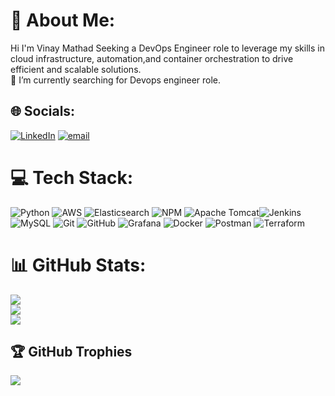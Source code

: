 # 💫 About Me:
Hi I'm Vinay  Mathad Seeking a DevOps Engineer role to leverage my skills in cloud infrastructure, automation,and container orchestration to drive efficient and scalable solutions.
<br>🌱 I’m currently searching for Devops engineer role.


## 🌐 Socials:
[![LinkedIn](https://img.shields.io/badge/LinkedIn-%230077B5.svg?logo=linkedin&logoColor=white)](https://linkedin.com/in/https://www.linkedin.com/in/vinay-mathad-0093b0195/) [![email](https://img.shields.io/badge/Email-D14836?logo=gmail&logoColor=white)](mailto:vinaymatad@gmail.com) 

# 💻 Tech Stack:
![Python](https://img.shields.io/badge/python-3670A0?style=plastic&logo=python&logoColor=ffdd54) ![AWS](https://img.shields.io/badge/AWS-%23FF9900.svg?style=plastic&logo=amazon-aws&logoColor=white)  ![Elasticsearch](https://img.shields.io/badge/elasticsearch-%230377CC.svg?style=plastic&logo=elasticsearch&logoColor=white) ![NPM](https://img.shields.io/badge/NPM-%23CB3837.svg?style=plastic&logo=npm&logoColor=white) ![Apache Tomcat](https://img.shields.io/badge/apache%20tomcat-%23F8DC75.svg?style=plastic&logo=apache-tomcat&logoColor=black)![Jenkins](https://img.shields.io/badge/jenkins-%232C5263.svg?style=plastic&logo=jenkins&logoColor=white) ![MySQL](https://img.shields.io/badge/mysql-4479A1.svg?style=plastic&logo=mysql&logoColor=white) ![Git](https://img.shields.io/badge/git-%23F05033.svg?style=plastic&logo=git&logoColor=white) ![GitHub](https://img.shields.io/badge/github-%23121011.svg?style=plastic&logo=github&logoColor=white) ![Grafana](https://img.shields.io/badge/grafana-%23F46800.svg?style=plastic&logo=grafana&logoColor=white)  ![Docker](https://img.shields.io/badge/docker-%230db7ed.svg?style=plastic&logo=docker&logoColor=white) ![Postman](https://img.shields.io/badge/Postman-FF6C37?style=plastic&logo=postman&logoColor=white) ![Terraform](https://img.shields.io/badge/terraform-%235835CC.svg?style=plastic&logo=terraform&logoColor=white)
# 📊 GitHub Stats:
![](https://github-readme-stats.vercel.app/api?username=vinayvmathad&theme=dark&hide_border=false&include_all_commits=false&count_private=false)<br/>
![](https://github-readme-streak-stats.herokuapp.com/?user=vinayvmathad&theme=dark&hide_border=false)<br/>
![](https://github-readme-stats.vercel.app/api/top-langs/?username=vinayvmathad&theme=dark&hide_border=false&include_all_commits=false&count_private=false&layout=compact)

## 🏆 GitHub Trophies
![](https://github-profile-trophy.vercel.app/?username=vinayvmathad&theme=radical&no-frame=true&no-bg=false&margin-w=4)

